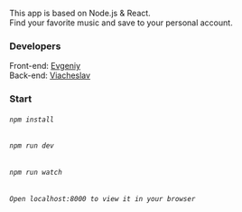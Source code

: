 This app is based on Node.js & React.<br>
Find your favorite music and save to your personal account.

### Developers
Front-end: [Evgeniy](https://github.com/verygGJ)<br>
Back-end: [Viacheslav](https://github.com/viacheslav-pastushenko)


### Start
###### `npm install`
###### `npm run dev`
###### `npm run watch`
###### `Open localhost:8000 to view it in your browser`
